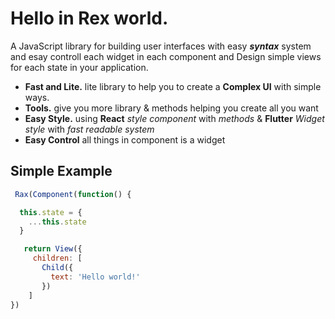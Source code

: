 # Hello in Rex world.


A JavaScript library for building user interfaces with easy ***syntax*** system and esay controll each widget in each component and Design simple views for each state in your application.

* **Fast and Lite.** lite library to help you to create a **Complex UI** with simple ways.
* **Tools.** give you more library & methods helping you create all you want 
* **Easy Style.** using **React** *style component* with *methods* & **Flutter** *Widget style* with *fast readable system*
* **Easy Control** all things in component is a widget

## Simple Example 
```javascript
 Rax(Component(function() {

  this.state = { 
    ...this.state
  }

   return View({
     children: [
       Child({
         text: 'Hello world!'
       })
    ]
})
```